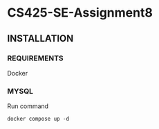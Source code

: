 # CS425-SE-Assignment8

## INSTALLATION

### REQUIREMENTS

Docker

### MYSQL

Run command

`docker compose up -d`